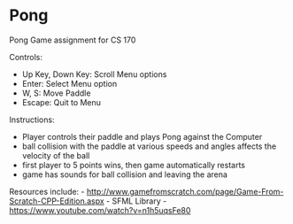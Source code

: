 # Pong
Pong Game assignment for CS 170

Controls: 
- Up Key, Down Key: Scroll Menu options
- Enter: Select Menu option
- W, S: Move Paddle
- Escape: Quit to Menu

Instructions:
- Player controls their paddle and plays Pong against the Computer
- ball collision with the paddle at various speeds and angles affects the velocity of the ball
- first player to 5 points wins, then game automatically restarts
- game has sounds for ball collision and leaving the arena

Resources include: 
    - http://www.gamefromscratch.com/page/Game-From-Scratch-CPP-Edition.aspx
    - SFML Library
    - https://www.youtube.com/watch?v=n1h5uqsFe80